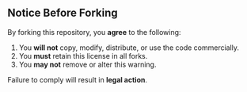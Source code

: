 ## Notice Before Forking

By forking this repository, you **agree** to the following:
1. You **will not** copy, modify, distribute, or use the code commercially.
2. You **must** retain this license in all forks.
3. You **may not** remove or alter this warning.

Failure to comply will result in **legal action**.
